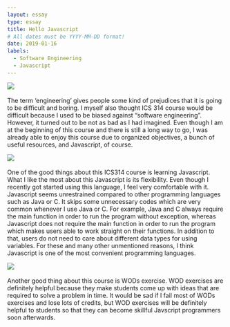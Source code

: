 ```yaml
---
layout: essay
type: essay
title: Hello Javascript
# All dates must be YYYY-MM-DD format!
date: 2019-01-16
labels:
  - Software Engineering
  - Javascript
---
```

<img class="ui centered medium image" src="/images/스크린샷 2019-01-16 오후 9.00.41.png">

The term ‘engineering’ gives people some kind of prejudices that it is going to be difficult and boring. I myself also thought ICS 314 course would be difficult because I used to be biased against “software engineering”. However, it turned out to be not as bad as I had imagined. Even though I am at the beginning of this course and there is still a long way to go, I was already able to enjoy this course due to organized objectives, a bunch of useful resources, and Javascript, of course. 

<img class="ui tiny left circular floated image" src="hwangwooj.github.io/images/스크린샷 2019-01-16 오후 9.02.16.png">

One of the good things about this ICS314 course is learning Javascript. What I like the most about this Javascript is its flexibility. Even though I recently got started using this language, I feel very comfortable with it. Javascript seems unrestrained compared to other programming languages such as Java or C. It skips some unnecessary codes which are very common whenever I use Java or C. For example, Java and C always require the main function in order to run the program without exception, whereas Javascript does not require the main function in order to run the program which makes users able to work straight on their functions. In addition to that, users do not need to care about different data types for using variables. For these and many other unmentioned reasons, I think Javascript is one of the most convenient programming languages. 

<img class="ui tiny left circular floated image" src="hwangwooj.github.io/images/스크린샷 2019-01-16 오후 9.04.18.png">

Another good thing about this course is WODs exercise. WOD exercises are definitely helpful because they make students come up with ideas that are required to solve a problem in time. It would be sad if I fail most of WODs exercises and lose lots of credits, but WOD exercises will be definitely helpful to students so that they can become skillful Javscript programmers soon afterwards.

